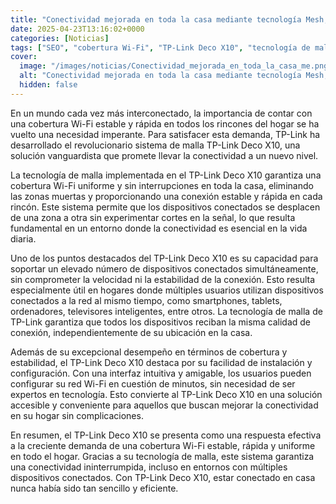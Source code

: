 ```yaml
---
title: "Conectividad mejorada en toda la casa mediante tecnología Mesh, con TP-Link Deco X10"
date: 2025-04-23T13:16:02+0000
categories: [Noticias]
tags: ["SEO", "cobertura Wi-Fi", "TP-Link Deco X10", "tecnología de malla", "dispositivos conectados", "red Wi-Fi", "conectividad."]
cover:
  image: "/images/noticias/Conectividad_mejorada_en_toda_la_casa_me.png"
  alt: "Conectividad mejorada en toda la casa mediante tecnología Mesh, con TP-Link Deco X10"
  hidden: false
---
```


En un mundo cada vez más interconectado, la importancia de contar con una cobertura Wi-Fi estable y rápida en todos los rincones del hogar se ha vuelto una necesidad imperante. Para satisfacer esta demanda, TP-Link ha desarrollado el revolucionario sistema de malla TP-Link Deco X10, una solución vanguardista que promete llevar la conectividad a un nuevo nivel. 

La tecnología de malla implementada en el TP-Link Deco X10 garantiza una cobertura Wi-Fi uniforme y sin interrupciones en toda la casa, eliminando las zonas muertas y proporcionando una conexión estable y rápida en cada rincón. Este sistema permite que los dispositivos conectados se desplacen de una zona a otra sin experimentar cortes en la señal, lo que resulta fundamental en un entorno donde la conectividad es esencial en la vida diaria.

Uno de los puntos destacados del TP-Link Deco X10 es su capacidad para soportar un elevado número de dispositivos conectados simultáneamente, sin comprometer la velocidad ni la estabilidad de la conexión. Esto resulta especialmente útil en hogares donde múltiples usuarios utilizan dispositivos conectados a la red al mismo tiempo, como smartphones, tablets, ordenadores, televisores inteligentes, entre otros. La tecnología de malla de TP-Link garantiza que todos los dispositivos reciban la misma calidad de conexión, independientemente de su ubicación en la casa.

Además de su excepcional desempeño en términos de cobertura y estabilidad, el TP-Link Deco X10 destaca por su facilidad de instalación y configuración. Con una interfaz intuitiva y amigable, los usuarios pueden configurar su red Wi-Fi en cuestión de minutos, sin necesidad de ser expertos en tecnología. Esto convierte al TP-Link Deco X10 en una solución accesible y conveniente para aquellos que buscan mejorar la conectividad en su hogar sin complicaciones.

En resumen, el TP-Link Deco X10 se presenta como una respuesta efectiva a la creciente demanda de una cobertura Wi-Fi estable, rápida y uniforme en todo el hogar. Gracias a su tecnología de malla, este sistema garantiza una conectividad ininterrumpida, incluso en entornos con múltiples dispositivos conectados. Con TP-Link Deco X10, estar conectado en casa nunca había sido tan sencillo y eficiente.
